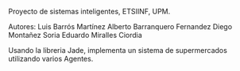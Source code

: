 Proyecto de sistemas inteligentes, ETSIINF, UPM.

Autores:
Luis Barrós Martínez 
Alberto Barranquero Fernandez
Diego Montañez Soria
Eduardo Miralles Ciordia


Usando la libreria Jade, implementa un sistema de supermercados utilizando varios Agentes.
